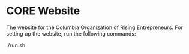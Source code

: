 # CORE Website

The website for the Columbia Organization of Rising Entrepreneurs. For setting up the website, run the following commands:

./run.sh